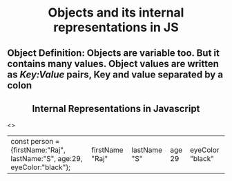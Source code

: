 <h1 align="center">Objects and its internal representations in JS</h1></div>
<p align="center">

<h2 align="left">Object Definition: Objects are variable too. But it contains many values. Object values are written as <i>Key:Value</i> pairs, Key and value separated by a colon</h2>
<h2 align="center"><b>Internal Representations in Javascript</b></h2>
<table><><td>const person = {firstName:"Raj", lastName:"S", age:29, eyeColor:"black"};</td><td>firstName  "Raj"</td><td>lastName  "S" </td><td>age  29</td><td>eyeColor   "black"</td></tr></table>



</p>




